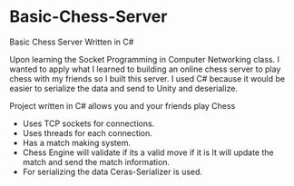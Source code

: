 # Basic-Chess-Server
Basic Chess Server Written in C#

Upon learning the Socket Programming in Computer Networking class. I wanted to apply what I learned to building an online chess server to play chess with my friends so I built this server. I used C# because it would be easier to serialize the data and send to Unity and deserialize. 

Project written in C# allows you and your friends play Chess 
- Uses TCP sockets for connections.
- Uses threads for each connection.
- Has a match making system.
- Chess Engine will validate if its a valid move if it is It will update the match and send the match information. 
- For serializing the data Ceras-Serializer is used.
